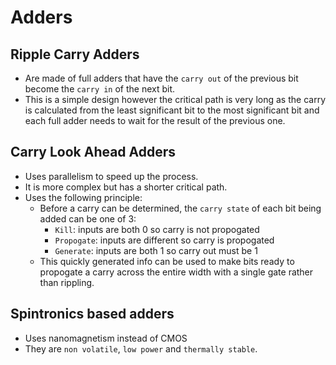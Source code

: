 # Adders

## Ripple Carry Adders
* Are made of full adders that have the `carry out` of the previous bit become the `carry in` of the next bit.
* This is a simple design however the critical path is very long as the carry is calculated from the least significant bit to the most significant bit and each full adder needs to wait for the result of the previous one.

## Carry Look Ahead Adders
* Uses parallelism to speed up the process.
* It is more complex but has a shorter critical path.
* Uses the following principle:
    * Before a carry can be determined, the `carry state` of each bit being added can be one of 3:
        * `Kill`: inputs are both 0 so carry is not propogated
        * `Propogate`: inputs are different so carry is propogated
        * `Generate`: inputs are both 1 so carry out must be 1
    * This quickly generated info can be used to make bits ready to propogate a carry across the entire width with a single gate rather than rippling.

## Spintronics based adders
* Uses nanomagnetism instead of CMOS
* They are `non volatile`, `low power` and `thermally stable`. 